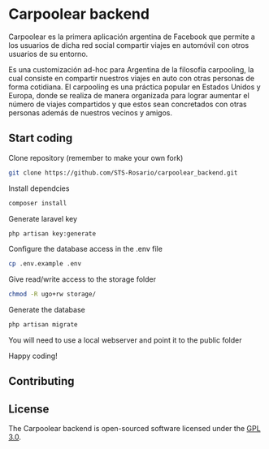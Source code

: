 # Carpoolear backend

Carpoolear es la primera aplicación argentina de Facebook que permite a los usuarios de dicha red social compartir viajes en automóvil con otros usuarios de su entorno.

Es una customización ad-hoc para Argentina de la filosofía carpooling, la cual consiste en compartir nuestros viajes en auto con otras personas de forma cotidiana. El carpooling es una práctica popular en Estados Unidos y Europa, donde se realiza de manera organizada para lograr aumentar el número de viajes compartidos y que estos sean concretados con otras personas además de nuestros vecinos y amigos.

## Start coding

Clone repository (remember to make your own fork)
```bash
git clone https://github.com/STS-Rosario/carpoolear_backend.git
```

Install dependcies
```bash
composer install
```
Generate laravel key
```bash
php artisan key:generate
```


Configure the database access in the .env file
```bash
cp .env.example .env
```

Give read/write access to the storage folder
```bash
chmod -R ugo+rw storage/
```

Generate the database
```bash
php artisan migrate
```

You will need to use a local webserver and point it to the public folder

Happy coding!

## Contributing



## License

The Carpoolear backend is open-sourced software licensed under the [GPL 3.0](https://github.com/STS-Rosario/carpoolear_backend/blob/master/LICENSE).
